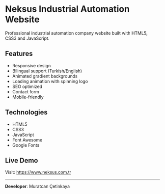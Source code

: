 # Neksus Industrial Automation Website

Professional industrial automation company website built with HTML5, CSS3 and JavaScript.

## Features
- Responsive design
- Bilingual support (Turkish/English)
- Animated gradient backgrounds
- Loading animation with spinning logo
- SEO optimized
- Contact form
- Mobile-friendly

## Technologies
- HTML5
- CSS3
- JavaScript
- Font Awesome
- Google Fonts

## Live Demo
Visit: https://www.neksus.com.tr

---
**Developer**: Muratcan Çetinkaya
